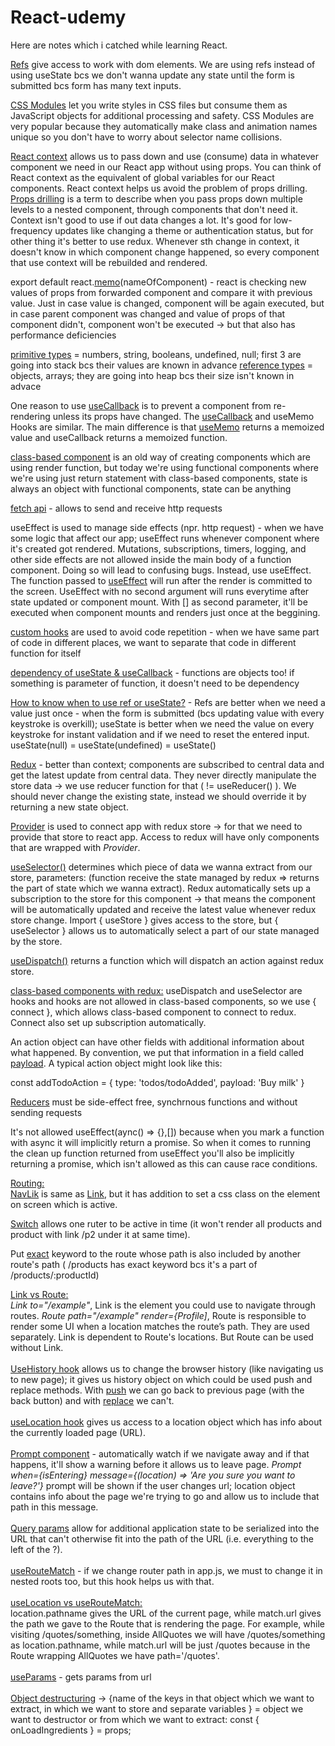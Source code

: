 # React-udemy
Here are notes which i catched while learning React.

<ins>Refs</ins> give access to work with dom elements. We are using refs instead of using useState bcs we don't wanna update any state until the form is submitted bcs form has many text inputs. 

<ins>CSS Modules</ins> let you write styles in CSS files but consume them as JavaScript objects for additional processing and safety. CSS Modules are very popular because they automatically make class and animation names unique so you don't have to worry about selector name collisions.

<ins>React context</ins> allows us to pass down and use (consume) data in whatever component we need in our React app without using props. You can think of React context as the equivalent of global variables for our React components. React context helps us avoid the problem of props drilling.
<ins>Props drilling</ins> is a term to describe when you pass props down multiple levels to a nested component, through components that don't need it.  Context isn't good to use if out data changes a lot. It's good for low-frequency updates like changing a theme or authentication status, but for other thing it's better to use redux. Whenever sth change in context, it doesn't know in which component change happened, so every component that use context will be rebuilded and rendered. 

export default react.<ins>memo</ins>(nameOfComponent) - react is checking new values of props from forwarded component and compare it with previous value. Just in case value is changed, component will be again executed, but in case parent component was changed and value of props of that component didn't, component won't be executed -> but that also has performance deficiencies

<ins>primitive types</ins> = numbers, string, booleans, undefined, null; first 3 are going into stack bcs their values are known in advance
<ins>reference types</ins> = objects, arrays; they are going into heap bcs their size isn't known in advace

One reason to use <ins>useCallback</ins> is to prevent a component from re-rendering unless its props have changed. The <ins>useCallback</ins> and useMemo Hooks are similar. The main difference is that <ins>useMemo</ins> returns a memoized value and useCallback returns a memoized function.

<ins>class-based component</ins> is an old way of creating components which are using render function, but today we're using functional components where we're using just return statement
with class-based components, state is always an object
with functional components, state can be anything

<ins>fetch api</ins> - allows to send and receive http requests

useEffect is used to manage side effects (npr. http request) - when we have some logic that affect our app; useEffect runs whenever component where it's created got rendered.
Mutations, subscriptions, timers, logging, and other side effects are not allowed inside the main body of a function component. Doing so will lead to confusing bugs. Instead, use useEffect. The function passed to <ins>useEffect</ins> will run after the render is committed to the screen. UseEffect with no second argument will runs everytime after state updated or component mount. With [] as second parameter, it'll be executed when component mounts and renders just once at the beggining. 

<ins>custom hooks</ins> are used to avoid code repetition - when we have same part of code in different places, we want to separate that code in different function for itself

<ins>dependency of useState & useCallback</ins> - functions are objects too! if something is parameter of function, it doesn't need to be dependency

<ins>How to know when to use ref or useState?</ins> - Refs are better when we need a value just once - when the form is submitted (bcs updating value with every keystroke is overkill); useState is better when we need the value on every keystroke for instant validation and if we need to reset the entered input. useState(null) = useState(undefined) = useState()

<ins>Redux</ins> - better than context; components are subscribed to central data and get the latest update from central data. They never directly manipulate the store data -> we use reducer function for that ( != useReducer() ). We should never change the existing state, instead we should override it by returning a new state object.

<ins>Provider</ins> is used to connect app with redux store -> for that we need to provide that store to react app. Access to redux will have only components that are wrapped with *Provider*.

<ins>useSelector()</ins> determines which piece of data we wanna extract from our store, parameters: (function receive the state managed by redux => returns the part of state which we wanna extract). Redux automatically sets up a subscription to the store for this component -> that means the component will be automatically updated and receive the latest value whenever redux store change. Import { useStore } gives access to the store, but { useSelector } allows us to automatically select a part of our state managed by the store. 

<ins>useDispatch()</ins> returns a function which will dispatch an action against redux store. 

<ins>class-based components with redux:</ins> useDispatch and useSelector are hooks and hooks are not allowed in class-based components, so we use { connect }, which allows class-based component to connect to redux. Connect also set up subscription automatically. 

An action object can have other fields with additional information about what happened. By convention, we put that information in a field called <ins>payload</ins>. A typical action object might look like this:

const addTodoAction = {
  type: 'todos/todoAdded',
  payload: 'Buy milk'
} 

<ins>Reducers</ins> must be side-effect free, synchrnous functions and without sending requests

It's not allowed useEffect(aync() => {},[]) because when you mark a function with async it will implicitly return a promise. So when it comes to running the clean up function returned from useEffect you'll also be implicitly returning a promise, which isn't allowed as this can cause race conditions.

 <ins> Routing: </ins> <br/>
<ins>NavLik</ins> is same as <ins>Link</ins>, but it has addition to set a css class on the element on screen which is active.

<ins>Switch</ins> allows one ruter to be active in time (it won't render all products and product with link /p2 under it at same time).

Put <ins>exact</ins> keyword to the route whose path is also included by another route's path ( /products has exact keyword bcs it's a part of /products/:productId)

<ins>Link vs Route:</ins><br/>
*Link to="/example"*, Link is the element you could use to navigate through routes.
*Route path="/example" render={Profile]*, Route is responsible to render some UI when a location matches the route’s path.
They are used separately. Link is dependent to Route's locations. But Route can be used without Link.
<br/><br/>
<ins>UseHistory hook</ins> allows us to change the browser history (like navigating us to new page); it gives us history object on which could be used push and replace methods. With <ins>push</ins> we can go back to previous page (with the back button) and with <ins>replace</ins> we can't.
<br/><br/>
<ins>useLocation hook</ins> gives us access to a location object which has info about the currently loaded page (URL).
<br/><br/>
<ins>Prompt component</ins> - automatically watch if we navigate away and if that happens, it'll show a warning before it allows us to leave page. 
*Prompt when={isEntering} message={(location) => 'Are you sure you want to leave?'}* prompt will be shown if the user changes url; location object contains info about the page we're trying to go and allow us to include that path in this message.
<br/><br/>
<ins>Query params</ins> allow for additional application state to be serialized into the URL that can't otherwise fit into the path of the URL (i.e. everything to the left of the ?).
<br/><br/>
<ins>useRouteMatch</ins> - if we change router path in app.js, we must to change it in nested roots too, but this hook helps us with that.
<br/><br/>
<ins>useLocation vs useRouteMatch:</ins><br/>
location.pathname gives the URL of the current page, while match.url gives the path we gave to the Route that is rendering the page. For example, while visiting /quotes/something, inside AllQuotes we will have /quotes/something as location.pathname, while match.url will be just /quotes because in the Route wrapping AllQuotes we have path='/quotes'.
<br/><br/>
<ins>useParams</ins> - gets params from url
<br/><br/>
<ins>Object destructuring</ins> -> {name of the keys in that object which we want to extract, in which we want to store and separate variables } = object we want to destructor or from which we want to extract:    const { onLoadIngredients } = props;